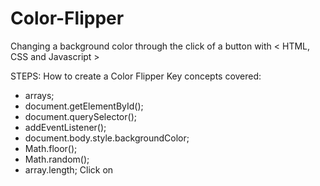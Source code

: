 # Color-Flipper
Changing a background color through the click of a button with &lt; HTML, CSS and Javascript >

STEPS:
How to create a Color Flipper
Key concepts covered:
- arrays;
- document.getElementById();
- document.querySelector();
- addEventListener();
- document.body.style.backgroundColor;
- Math.floor();
- Math.random();
- array.length;
 Click on
